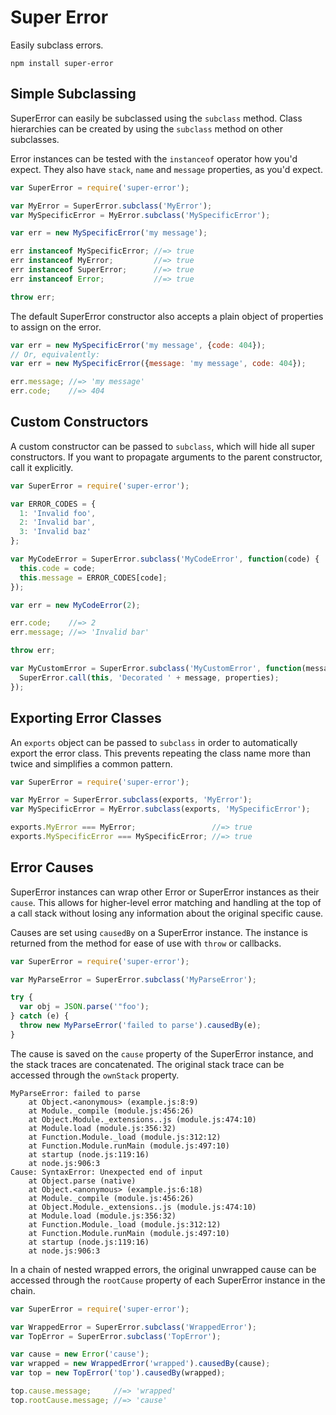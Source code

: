 # Super Error

Easily subclass errors.

```
npm install super-error
```

## Simple Subclassing

SuperError can easily be subclassed using the `subclass` method. Class
hierarchies can be created by using the `subclass` method on other
subclasses.

Error instances can be tested with the `instanceof` operator how you'd
expect. They also have `stack`, `name` and `message` properties, as
you'd expect.

```javascript
var SuperError = require('super-error');

var MyError = SuperError.subclass('MyError');
var MySpecificError = MyError.subclass('MySpecificError');

var err = new MySpecificError('my message');

err instanceof MySpecificError; //=> true
err instanceof MyError;         //=> true
err instanceof SuperError;      //=> true
err instanceof Error;           //=> true

throw err;
```

The default SuperError constructor also accepts a plain object of
properties to assign on the error.

```javascript
var err = new MySpecificError('my message', {code: 404});
// Or, equivalently:
var err = new MySpecificError({message: 'my message', code: 404});

err.message; //=> 'my message'
err.code;    //=> 404
```

## Custom Constructors

A custom constructor can be passed to `subclass`, which will hide
all super constructors. If you want to propagate arguments
to the parent constructor, call it explicitly.

```javascript
var SuperError = require('super-error');

var ERROR_CODES = {
  1: 'Invalid foo',
  2: 'Invalid bar',
  3: 'Invalid baz'
};

var MyCodeError = SuperError.subclass('MyCodeError', function(code) {
  this.code = code;
  this.message = ERROR_CODES[code];
});

var err = new MyCodeError(2);

err.code;    //=> 2
err.message; //=> 'Invalid bar'

throw err;

var MyCustomError = SuperError.subclass('MyCustomError', function(message, properties) {
  SuperError.call(this, 'Decorated ' + message, properties);
});
```

## Exporting Error Classes

An `exports` object can be passed to `subclass` in order to
automatically export the error class. This prevents repeating the class
name more than twice and simplifies a common pattern.

```javascript
var SuperError = require('super-error');

var MyError = SuperError.subclass(exports, 'MyError');
var MySpecificError = MyError.subclass(exports, 'MySpecificError');

exports.MyError === MyError;                 //=> true
exports.MySpecificError === MySpecificError; //=> true
```

## Error Causes

SuperError instances can wrap other Error or SuperError instances as
their `cause`.  This allows for higher-level error matching and handling
at the top of a call stack without losing any information about the
original specific cause.

Causes are set using `causedBy` on a SuperError instance. The instance
is returned from the method for ease of use with `throw` or callbacks.

```javascript
var SuperError = require('super-error');

var MyParseError = SuperError.subclass('MyParseError');

try {
  var obj = JSON.parse('"foo');
} catch (e) {
  throw new MyParseError('failed to parse').causedBy(e);
}
```

The cause is saved on the `cause` property of the SuperError instance,
and the stack traces are concatenated. The original stack trace can be
accessed through the `ownStack` property.

```
MyParseError: failed to parse
    at Object.<anonymous> (example.js:8:9)
    at Module._compile (module.js:456:26)
    at Object.Module._extensions..js (module.js:474:10)
    at Module.load (module.js:356:32)
    at Function.Module._load (module.js:312:12)
    at Function.Module.runMain (module.js:497:10)
    at startup (node.js:119:16)
    at node.js:906:3
Cause: SyntaxError: Unexpected end of input
    at Object.parse (native)
    at Object.<anonymous> (example.js:6:18)
    at Module._compile (module.js:456:26)
    at Object.Module._extensions..js (module.js:474:10)
    at Module.load (module.js:356:32)
    at Function.Module._load (module.js:312:12)
    at Function.Module.runMain (module.js:497:10)
    at startup (node.js:119:16)
    at node.js:906:3
```

In a chain of nested wrapped errors, the original unwrapped cause can be
accessed through the `rootCause` property of each SuperError instance in
the chain.

```javascript
var SuperError = require('super-error');

var WrappedError = SuperError.subclass('WrappedError');
var TopError = SuperError.subclass('TopError');

var cause = new Error('cause');
var wrapped = new WrappedError('wrapped').causedBy(cause);
var top = new TopError('top').causedBy(wrapped);

top.cause.message;     //=> 'wrapped'
top.rootCause.message; //=> 'cause'
```
